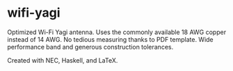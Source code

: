 ﻿# wifi-yagi

Optimized Wi-Fi Yagi antenna. Uses the commonly available 18 AWG copper instead of 14 AWG. No tedious measuring thanks to PDF template. Wide performance band and generous construction tolerances.

Created with NEC, Haskell, and LaTeX.
